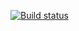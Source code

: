 [![Build status](https://ci.appveyor.com/api/projects/status/sc7mem1h883ys3qa?svg=true)](https://ci.appveyor.com/project/Sidenov/selenide)